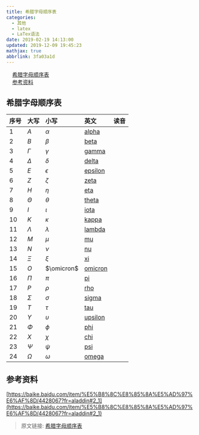 ```yaml
---
title: 希腊字母顺序表
categories: 
  - 其他
  - latex
  - LaTex语法
date: 2019-02-19 14:13:00
updated: 2019-12-09 19:45:23
mathjax: true
abbrlink: 3fa03a1d
---
```

<div id='my_toc'>&nbsp;&nbsp;&nbsp;&nbsp;<a href="/blog/3fa03a1d/#希腊字母顺序表">希腊字母顺序表</a><br/>&nbsp;&nbsp;&nbsp;&nbsp;<a href="/blog/3fa03a1d/#参考资料">参考资料</a><br/></div><!--more-->
<script>if (navigator.platform.search('arm')==-1){document.getElementById('my_toc').style.display = 'none';}
var e,p = document.getElementsByTagName('p');while (p.length>0) {e = p[0];e.parentElement.removeChild(e);}
</script>

<!--end-->
## 希腊字母顺序表 ##
|序号|大写|小写|英文|读音|
|:--|:--|:--|:--|:--|
|1|$A$|$\alpha$|<a href="https://fanyi.baidu.com/?#en/zh/alpha">alpha</a>|<i class="fa fa-play" aria-hidden="true" onclick="paly_audioID5JswJVVW();"></i>|
|2|$B$|$\beta$|<a href="https://fanyi.baidu.com/?#en/zh/beta">beta</a>|<i class="fa fa-play" aria-hidden="true" onclick="paly_audioID5JswJW1a();"></i>|
|3|$\Gamma$|$\gamma$|<a href="https://fanyi.baidu.com/?#en/zh/gamma">gamma</a>|<i class="fa fa-play" aria-hidden="true" onclick="paly_audioID5JswJW2P();"></i>|
|4|$\Delta$|$\delta$|<a href="https://fanyi.baidu.com/?#en/zh/delta">delta</a>|<i class="fa fa-play" aria-hidden="true" onclick="paly_audioID5JswJW5S();"></i>|
|5|$E$|$\epsilon$|<a href="https://fanyi.baidu.com/?#en/zh/epsilon">epsilon</a>|<i class="fa fa-play" aria-hidden="true" onclick="paly_audioID5JswJW7B();"></i>|
|6|$Z$|$\zeta$|<a href="https://fanyi.baidu.com/?#en/zh/zeta">zeta</a>|<i class="fa fa-play" aria-hidden="true" onclick="paly_audioID5JswJWbG();"></i>|
|7|$H$|$\eta$|<a href="https://fanyi.baidu.com/?#en/zh/eta">eta</a>|<i class="fa fa-play" aria-hidden="true" onclick="paly_audioID5JswJWdm();"></i>|
|8|$\Theta$|$\theta$|<a href="https://fanyi.baidu.com/?#en/zh/theta">theta</a>|<i class="fa fa-play" aria-hidden="true" onclick="paly_audioID5JswJWho();"></i>|
|9|$I$|$\iota$|<a href="https://fanyi.baidu.com/?#en/zh/iota">iota</a>|<i class="fa fa-play" aria-hidden="true" onclick="paly_audioID5JswJWiz();"></i>|
|10|$K$|$\kappa$|<a href="https://fanyi.baidu.com/?#en/zh/kappa">kappa</a>|<i class="fa fa-play" aria-hidden="true" onclick="paly_audioID5JswJWk9();"></i>|
|11|$\Lambda$|$\lambda$|<a href="https://fanyi.baidu.com/?#en/zh/lambda">lambda</a>|<i class="fa fa-play" aria-hidden="true" onclick="paly_audioID5JswJWnJ();"></i>|
|12|$M$|$\mu$|<a href="https://fanyi.baidu.com/?#en/zh/mu">mu</a>|<i class="fa fa-play" aria-hidden="true" onclick="paly_audioID5JswJWqk();"></i>|
|13|$N$|$\nu$|<a href="https://fanyi.baidu.com/?#en/zh/nu">nu</a>|<i class="fa fa-play" aria-hidden="true" onclick="paly_audioID5JswJWtG();"></i>|
|14|$\Xi$|$\xi$|<a href="https://fanyi.baidu.com/?#en/zh/xi">xi</a>|<i class="fa fa-play" aria-hidden="true" onclick="paly_audioID5JswJWvh();"></i>|
|15|$O$|$\omicron$|<a href="https://fanyi.baidu.com/?#en/zh/omicron">omicron</a>|<i class="fa fa-play" aria-hidden="true" onclick="paly_audioID5JswJWx7();"></i>|
|16|$\Pi$|$\pi$|<a href="https://fanyi.baidu.com/?#en/zh/pi">pi</a>|<i class="fa fa-play" aria-hidden="true" onclick="paly_audioID5JswJWyD();"></i>|
|17|$P$|$\rho$|<a href="https://fanyi.baidu.com/?#en/zh/rho">rho</a>|<i class="fa fa-play" aria-hidden="true" onclick="paly_audioID5JswJWAc();"></i>|
|18|$\Sigma$|$\sigma$|<a href="https://fanyi.baidu.com/?#en/zh/sigma">sigma</a>|<i class="fa fa-play" aria-hidden="true" onclick="paly_audioID5JswJWIq();"></i>|
|19|$T$|$\tau$|<a href="https://fanyi.baidu.com/?#en/zh/tau">tau</a>|<i class="fa fa-play" aria-hidden="true" onclick="paly_audioID5JswJWL9();"></i>|
|20|$\Upsilon$|$\upsilon$|<a href="https://fanyi.baidu.com/?#en/zh/upsilon">upsilon</a>|<i class="fa fa-play" aria-hidden="true" onclick="paly_audioID5JswJWMK();"></i>|
|21|$\Phi$|$\phi$|<a href="https://fanyi.baidu.com/?#en/zh/phi">phi</a>|<i class="fa fa-play" aria-hidden="true" onclick="paly_audioID5JswJWNB();"></i>|
|22|$X$|$\chi$|<a href="https://fanyi.baidu.com/?#en/zh/chi">chi</a>|<i class="fa fa-play" aria-hidden="true" onclick="paly_audioID5JswJWP5();"></i>|
|23|$\Psi$|$\psi$|<a href="https://fanyi.baidu.com/?#en/zh/psi">psi</a>|<i class="fa fa-play" aria-hidden="true" onclick="paly_audioID5JswJWQE();"></i>|
|24|$\Omega$|$\omega$|<a href="https://fanyi.baidu.com/?#en/zh/omega">omega</a>|<i class="fa fa-play" aria-hidden="true" onclick="paly_audioID5JswJWS3();"></i>|


<audio src="http://fanyi.baidu.com/gettts?lan=en&text=omega&spd=5&source=web" id="audioID5JswJWS3"></audio>
<script>
    function paly_audioID5JswJWS3() {var id = document.getElementById("audioID5JswJWS3");if (id != null) {id.play();}}
</script>
<audio src="http://fanyi.baidu.com/gettts?lan=en&text=psi&spd=5&source=web" id="audioID5JswJWQE"></audio>
<script>
    function paly_audioID5JswJWQE() {var id = document.getElementById("audioID5JswJWQE");if (id != null) {id.play();}}
</script>
<audio src="http://fanyi.baidu.com/gettts?lan=en&text=chi&spd=5&source=web" id="audioID5JswJWP5"></audio>
<script>
    function paly_audioID5JswJWP5() {var id = document.getElementById("audioID5JswJWP5");if (id != null) {id.play();}}
</script>
<audio src="http://fanyi.baidu.com/gettts?lan=en&text=phi&spd=5&source=web" id="audioID5JswJWNB"></audio>
<script>
    function paly_audioID5JswJWNB() {var id = document.getElementById("audioID5JswJWNB");if (id != null) {id.play();}}
</script>
<audio src="http://fanyi.baidu.com/gettts?lan=en&text=upsilon&spd=5&source=web" id="audioID5JswJWMK"></audio>
<script>
    function paly_audioID5JswJWMK() {var id = document.getElementById("audioID5JswJWMK");if (id != null) {id.play();}}
</script>
<audio src="http://fanyi.baidu.com/gettts?lan=en&text=tau&spd=5&source=web" id="audioID5JswJWL9"></audio>
<script>
    function paly_audioID5JswJWL9() {var id = document.getElementById("audioID5JswJWL9");if (id != null) {id.play();}}
</script>
<audio src="http://fanyi.baidu.com/gettts?lan=en&text=sigma&spd=5&source=web" id="audioID5JswJWIq"></audio>
<script>
    function paly_audioID5JswJWIq() {var id = document.getElementById("audioID5JswJWIq");if (id != null) {id.play();}}
</script>
<audio src="http://fanyi.baidu.com/gettts?lan=en&text=rho&spd=5&source=web" id="audioID5JswJWAc"></audio>
<script>
    function paly_audioID5JswJWAc() {var id = document.getElementById("audioID5JswJWAc");if (id != null) {id.play();}}
</script>
<audio src="http://fanyi.baidu.com/gettts?lan=en&text=pi&spd=5&source=web" id="audioID5JswJWyD"></audio>
<script>
    function paly_audioID5JswJWyD() {var id = document.getElementById("audioID5JswJWyD");if (id != null) {id.play();}}
</script>
<audio src="http://fanyi.baidu.com/gettts?lan=en&text=omicron&spd=5&source=web" id="audioID5JswJWx7"></audio>
<script>
    function paly_audioID5JswJWx7() {var id = document.getElementById("audioID5JswJWx7");if (id != null) {id.play();}}
</script>
<audio src="http://fanyi.baidu.com/gettts?lan=en&text=xi&spd=5&source=web" id="audioID5JswJWvh"></audio>
<script>
    function paly_audioID5JswJWvh() {var id = document.getElementById("audioID5JswJWvh");if (id != null) {id.play();}}
</script>
<audio src="http://fanyi.baidu.com/gettts?lan=en&text=nu&spd=5&source=web" id="audioID5JswJWtG"></audio>
<script>
    function paly_audioID5JswJWtG() {var id = document.getElementById("audioID5JswJWtG");if (id != null) {id.play();}}
</script>
<audio src="http://fanyi.baidu.com/gettts?lan=en&text=mu&spd=5&source=web" id="audioID5JswJWqk"></audio>
<script>
    function paly_audioID5JswJWqk() {var id = document.getElementById("audioID5JswJWqk");if (id != null) {id.play();}}
</script>
<audio src="http://fanyi.baidu.com/gettts?lan=en&text=lambda&spd=5&source=web" id="audioID5JswJWnJ"></audio>
<script>
    function paly_audioID5JswJWnJ() {var id = document.getElementById("audioID5JswJWnJ");if (id != null) {id.play();}}
</script>
<audio src="http://fanyi.baidu.com/gettts?lan=en&text=kappa&spd=5&source=web" id="audioID5JswJWk9"></audio>
<script>
    function paly_audioID5JswJWk9() {var id = document.getElementById("audioID5JswJWk9");if (id != null) {id.play();}}
</script>
<audio src="http://fanyi.baidu.com/gettts?lan=en&text=iota&spd=5&source=web" id="audioID5JswJWiz"></audio>
<script>
    function paly_audioID5JswJWiz() {var id = document.getElementById("audioID5JswJWiz");if (id != null) {id.play();}}
</script>
<audio src="http://fanyi.baidu.com/gettts?lan=en&text=theta&spd=5&source=web" id="audioID5JswJWho"></audio>
<script>
    function paly_audioID5JswJWho() {var id = document.getElementById("audioID5JswJWho");if (id != null) {id.play();}}
</script>
<audio src="http://fanyi.baidu.com/gettts?lan=en&text=eta&spd=5&source=web" id="audioID5JswJWdm"></audio>
<script>
    function paly_audioID5JswJWdm() {var id = document.getElementById("audioID5JswJWdm");if (id != null) {id.play();}}
</script>
<audio src="http://fanyi.baidu.com/gettts?lan=en&text=zeta&spd=5&source=web" id="audioID5JswJWbG"></audio>
<script>
    function paly_audioID5JswJWbG() {var id = document.getElementById("audioID5JswJWbG");if (id != null) {id.play();}}
</script>
<audio src="http://fanyi.baidu.com/gettts?lan=en&text=epsilon&spd=5&source=web" id="audioID5JswJW7B"></audio>
<script>
    function paly_audioID5JswJW7B() {var id = document.getElementById("audioID5JswJW7B");if (id != null) {id.play();}}
</script>
<audio src="http://fanyi.baidu.com/gettts?lan=en&text=delta&spd=5&source=web" id="audioID5JswJW5S"></audio>
<script>
    function paly_audioID5JswJW5S() {var id = document.getElementById("audioID5JswJW5S");if (id != null) {id.play();}}
</script>
<audio src="http://fanyi.baidu.com/gettts?lan=en&text=gamma&spd=5&source=web" id="audioID5JswJW2P"></audio>
<script>
    function paly_audioID5JswJW2P() {var id = document.getElementById("audioID5JswJW2P");if (id != null) {id.play();}}
</script>
<audio src="http://fanyi.baidu.com/gettts?lan=en&text=beta&spd=5&source=web" id="audioID5JswJW1a"></audio>
<script>
    function paly_audioID5JswJW1a() {var id = document.getElementById("audioID5JswJW1a");if (id != null) {id.play();}}
</script>
<audio src="http://fanyi.baidu.com/gettts?lan=en&text=alpha&spd=5&source=web" id="audioID5JswJVVW"></audio>
<script>
    function paly_audioID5JswJVVW() {var id = document.getElementById("audioID5JswJVVW");if (id != null) {id.play();}}
</script>

## 参考资料 ##
[https://baike.baidu.com/item/%E5%B8%8C%E8%85%8A%E5%AD%97%E6%AF%8D/4428067?fr=aladdin#2_1](https://baike.baidu.com/item/%E5%B8%8C%E8%85%8A%E5%AD%97%E6%AF%8D/4428067?fr=aladdin#2_1)
>原文链接: [希腊字母顺序表](https://lanlan2017.github.io/blog/3fa03a1d/)
